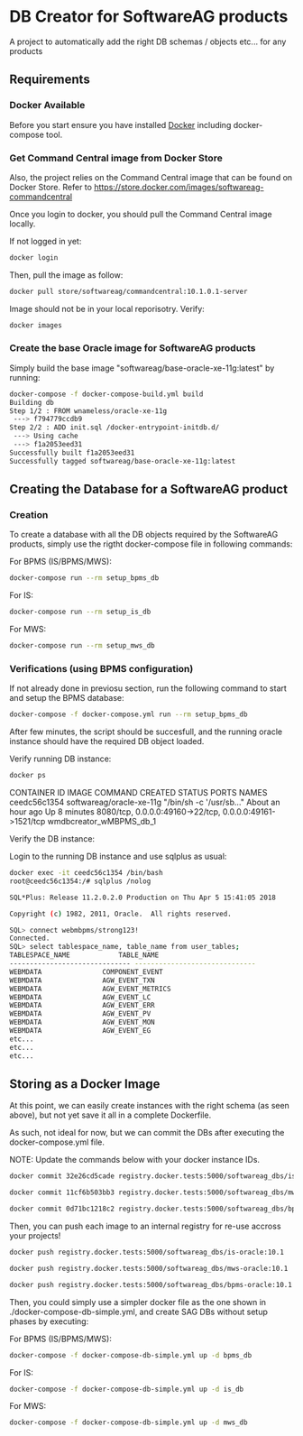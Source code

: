 # DB Creator for SoftwareAG products

A project to automatically add the right DB schemas / objects etc... for any products

## Requirements

### Docker Available
Before you start ensure you have installed [Docker](https://www.docker.com/products/overview)
including docker-compose tool.

### Get Command Central image from Docker Store
Also, the project relies on the Command Central image that can be found on Docker Store.
Refer to https://store.docker.com/images/softwareag-commandcentral

Once you login to docker, you should pull the Command Central image locally.

If not logged in yet:

```bash
docker login
```

Then, pull the image as follow:

```bash
docker pull store/softwareag/commandcentral:10.1.0.1-server
```

Image should not be in your local reporisotry. Verify:

```bash
docker images
```

### Create the base Oracle image for SoftwareAG products

Simply build the base image "softwareag/base-oracle-xe-11g:latest" by running:

```bash
docker-compose -f docker-compose-build.yml build
Building db
Step 1/2 : FROM wnameless/oracle-xe-11g
 ---> f794779ccdb9
Step 2/2 : ADD init.sql /docker-entrypoint-initdb.d/
 ---> Using cache
 ---> f1a2053eed31
Successfully built f1a2053eed31
Successfully tagged softwareag/base-oracle-xe-11g:latest
```

## Creating the Database for a SoftwareAG product

### Creation

To create a database with all the DB objects required by the SoftwareAG products, 
simply use the rigtht docker-compose file in following commands:

For BPMS (IS/BPMS/MWS):

```bash
docker-compose run --rm setup_bpms_db
```

For IS:

```bash
docker-compose run --rm setup_is_db
```

For MWS:

```bash
docker-compose run --rm setup_mws_db
```

### Verifications (using BPMS configuration)

If not already done in previosu section, run the following command to start and setup the BPMS database:

```bash
docker-compose -f docker-compose.yml run --rm setup_bpms_db
```

After few minutes, the script should be succesfull, and the running oracle instance should have the required DB object loaded.

Verify running DB instance:

```bash
docker ps
```

CONTAINER ID        IMAGE                      COMMAND                  CREATED             STATUS              PORTS                                                      NAMES
ceedc56c1354        softwareag/oracle-xe-11g   "/bin/sh -c '/usr/sb…"   About an hour ago   Up 8 minutes        8080/tcp, 0.0.0.0:49160->22/tcp, 0.0.0.0:49161->1521/tcp   wmdbcreator_wMBPMS_db_1

Verify the DB instance:

Login to the running DB instance and use sqlplus as usual:

```bash
docker exec -it ceedc56c1354 /bin/bash
root@ceedc56c1354:/# sqlplus /nolog

SQL*Plus: Release 11.2.0.2.0 Production on Thu Apr 5 15:41:05 2018

Copyright (c) 1982, 2011, Oracle.  All rights reserved.

SQL> connect webmbpms/strong123!
Connected.
SQL> select tablespace_name, table_name from user_tables;
TABLESPACE_NAME 	       TABLE_NAME
------------------------------ ------------------------------
WEBMDATA		       COMPONENT_EVENT
WEBMDATA		       AGW_EVENT_TXN
WEBMDATA		       AGW_EVENT_METRICS
WEBMDATA		       AGW_EVENT_LC
WEBMDATA		       AGW_EVENT_ERR
WEBMDATA		       AGW_EVENT_PV
WEBMDATA		       AGW_EVENT_MON
WEBMDATA		       AGW_EVENT_EG
etc...
etc...
etc...
```

## Storing as a Docker Image

At this point, we can easily create instances with the right schema (as seen above), but not yet save it all in a complete Dockerfile.

As such, not ideal for now, but we can commit the DBs after executing the docker-compose.yml file.

NOTE: Update the commands below with your docker instance IDs.

```bash
docker commit 32e26cd5cade registry.docker.tests:5000/softwareag_dbs/is-oracle:10.1

docker commit 11cf6b503bb3 registry.docker.tests:5000/softwareag_dbs/mws-oracle:10.1

docker commit 0d71bc1218c2 registry.docker.tests:5000/softwareag_dbs/bpms-oracle:10.1
```

Then, you can push each image to an internal registry for re-use accross your projects!

```bash
docker push registry.docker.tests:5000/softwareag_dbs/is-oracle:10.1

docker push registry.docker.tests:5000/softwareag_dbs/mws-oracle:10.1

docker push registry.docker.tests:5000/softwareag_dbs/bpms-oracle:10.1
```

Then, you could simply use a simpler docker file as the one shown in  ./docker-compose-db-simple.yml, 
and create SAG DBs without setup phases by executing:

For BPMS (IS/BPMS/MWS):

```bash
docker-compose -f docker-compose-db-simple.yml up -d bpms_db
```

For IS:

```bash
docker-compose -f docker-compose-db-simple.yml up -d is_db
```

For MWS:

```bash
docker-compose -f docker-compose-db-simple.yml up -d mws_db
```